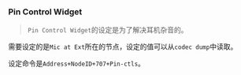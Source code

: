 ### Pin Control Widget
> `Pin Control Widget`的设定是为了解决耳机杂音的。

需要设定的是`Mic at Ext`所在的节点，设定的值可以从`codec dump`中读取。

设定命令是`Address+NodeID+707+Pin-ctls`。

